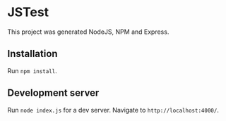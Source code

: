 # JSTest

This project was generated NodeJS, NPM and Express.

## Installation

Run `npm install`.

## Development server

Run `node index.js` for a dev server. Navigate to `http://localhost:4000/`.

